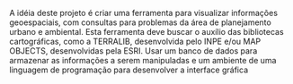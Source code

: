A idéia deste projeto é criar uma ferramenta para visualizar informações geoespaciais, com consultas para problemas da área de planejamento urbano e ambiental.
Esta ferramenta deve buscar o auxílio das bibliotecas cartográficas, como a TERRALIB, desenvolvida pelo INPE e/ou MAP OBJECTS, desenvolvidas pela ESRI. Usar um banco de dados para armazenar as informações a serem manipuladas e um ambiente de uma linguagem de programação para desenvolver a interface gráfica